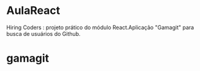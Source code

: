 # AulaReact
Hiring Coders : projeto prático do módulo React.Aplicação "Gamagit" para busca de usuários do Github.
# gamagit
